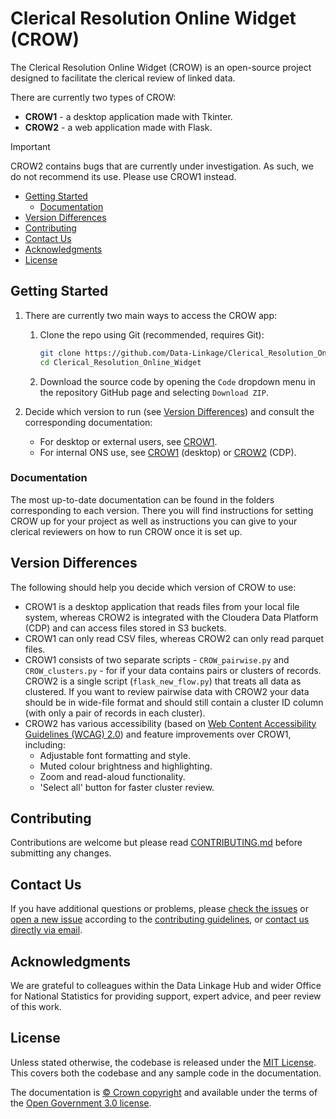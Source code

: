 # Clerical Resolution Online Widget (CROW)

The Clerical Resolution Online Widget (CROW) is an open-source project designed
to facilitate the clerical review of linked data.

There are currently two types of CROW:

- **CROW1** - a desktop application made with Tkinter.
- **CROW2** - a web application made with Flask.

> [!IMPORTANT]
>
> CROW2 contains bugs that are currently under investigation. As such, we do not
> recommend its use. Please use CROW1 instead.

- [Getting Started](#getting-started)
  - [Documentation](#documentation)
- [Version Differences](#version-differences)
- [Contributing](#contributing)
- [Contact Us](#contact-us)
- [Acknowledgments](#acknowledgments)
- [License](#license)

## Getting Started

1. There are currently two main ways to access the CROW app:
   1. Clone the repo using Git (recommended, requires Git):

      ```sh
      git clone https://github.com/Data-Linkage/Clerical_Resolution_Online_Widget.git
      cd Clerical_Resolution_Online_Widget
      ```

   2. Download the source code by opening the `Code` dropdown menu in the
      repository GitHub page and selecting `Download ZIP`.

2. Decide which version to run (see [Version Differences](#version-differences))
   and consult the corresponding documentation:

   - For desktop or external users, see [CROW1][crow1].
   - For internal ONS use, see [CROW1][crow1] (desktop) or [CROW2][crow2] (CDP).

### Documentation

The most up-to-date documentation can be found in the folders corresponding to
each version. There you will find instructions for setting CROW up for your
project as well as instructions you can give to your clerical reviewers on how
to run CROW once it is set up.

## Version Differences

The following should help you decide which version of CROW to use:

- CROW1 is a desktop application that reads files from your local file system,
  whereas CROW2 is integrated with the Cloudera Data Platform (CDP) and can
  access files stored in S3 buckets.
- CROW1 can only read CSV files, whereas CROW2 can only read parquet files.
- CROW1 consists of two separate scripts - `CROW_pairwise.py` and
  `CROW_clusters.py` - for if your data contains pairs or clusters of records.
  CROW2 is a single script (`flask_new_flow.py`) that treats all data as
  clustered. If you want to review pairwise data with CROW2 your data should be
  in wide-file format and should still contain a cluster ID column (with only a
  pair of records in each cluster).
- CROW2 has various accessibility (based on [Web Content Accessibility
  Guidelines (WCAG) 2.0][accessibility-guidelines]) and feature improvements
  over CROW1, including:
  - Adjustable font formatting and style.
  - Muted colour brightness and highlighting.
  - Zoom and read-aloud functionality.
  - 'Select all' button for faster cluster review.

## Contributing

Contributions are welcome but please read [CONTRIBUTING.md][crow-contributing]
before submitting any changes.

## Contact Us

If you have additional questions or problems, please [check the
issues][crow-issues] or [open a new issue][crow-new-issue] according to the
[contributing guidelines][crow-contributing], or [contact us directly via
email][email].

## Acknowledgments

We are grateful to colleagues within the Data Linkage Hub and wider Office for
National Statistics for providing support, expert advice, and peer review of
this work.

## License

Unless stated otherwise, the codebase is released under the [MIT License][mit].
This covers both the codebase and any sample code in the documentation.

The documentation is [© Crown copyright][copyright] and available under the
terms of the [Open Government 3.0 license][ogl].

[accessibility-guidelines]: https://www.w3.org/TR/WCAG20/
[copyright]: http://www.nationalarchives.gov.uk/information-management/re-using-public-sector-information/uk-government-licensing-framework/crown-copyright/
[crow-contributing]: ./CONTRIBUTING.md
[crow1]: ./version1_tkinter/
[crow2]: ./version2_flask/
[crow-issues]: https://github.com/Data-Linkage/Clerical_Resolution_Online_Widget/issues
[crow-new-issue]: https://github.com/Data-Linkage/Clerical_Resolution_Online_Widget/issues/new
[email]: mailto:linkage.hub@ons.gov.uk
[mit]: ./LICENSE
[ogl]: http://www.nationalarchives.gov.uk/doc/open-government-licence/version/3/
